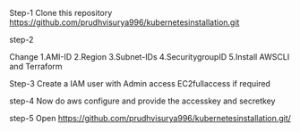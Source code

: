 Step-1
Clone this repository
https://github.com/prudhvisurya996/kubernetesinstallation.git

step-2

Change 
1.AMI-ID
2.Region
3.Subnet-IDs
4.SecuritygroupID
5.Install AWSCLI and Terraform 

Step-3
Create a IAM user with Admin access EC2fullaccess if required

step-4
Now do aws configure and provide the accesskey and secretkey

step-5
Open https://github.com/prudhvisurya996/kubernetesinstallation.git/
